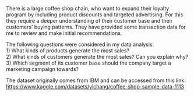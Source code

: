 There is a large coffee shop chain, who want to expand their loyalty program by including product discounts and targeted advertising. For this they require a deeper understanding of their customer base and their customers’ buying patterns. They have provided some transaction data for me to review and make initial recommendations.

The following questions were considered in my data analysis:
<br/> 1) What kinds of products generate the most sales?
<br/> 2) What kinds of customers generate the most sales? Can you explain why?
<br/> 3) Which segment of its customer base should the company target a marketing campaign towards?

The dataset originally comes from IBM and can be accessed from this link: https://www.kaggle.com/datasets/ylchang/coffee-shop-sample-data-1113
